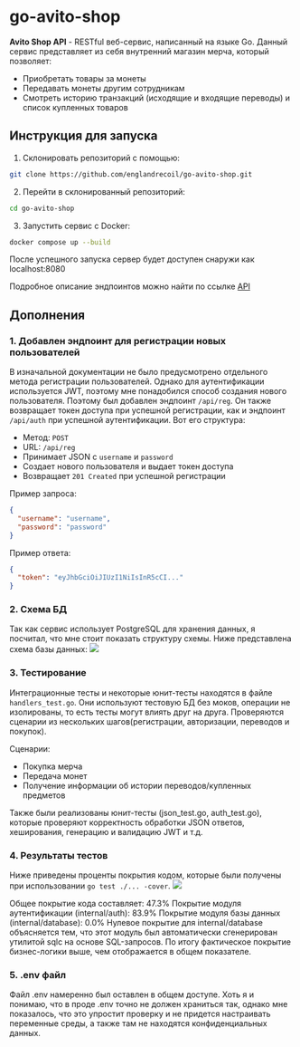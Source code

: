 # go-avito-shop
**Avito Shop API** - RESTful веб-сервис, написанный на языке Go. Данный сервис представляет из себя внутренний магазин мерча, который позволяет:
- Приобретать товары за монеты
- Передавать монеты другим сотрудникам
- Смотреть историю транзакций (исходящие и входящие переводы) и список купленных товаров

## Инструкция для запуска
1. Склонировать репозиторий с помощью:
``` bash
git clone https://github.com/englandrecoil/go-avito-shop.git
```
2. Перейти в склонированный репозиторий:
``` bash
cd go-avito-shop
```
3. Запустить сервис с Docker:
```bash
docker compose up --build 
```
После успешного запуска сервер будет доступен снаружи как localhost:8080

Подробное описание эндпоинтов можно найти по ссылке [API](https://github.com/avito-tech/tech-internship/blob/main/Tech%20Internships/Backend/Backend-trainee-assignment-winter-2025/schema.json)

## Дополнения
### 1. Добавлен эндпоинт для регистрации новых пользователей
В изначальной документации не было предусмотрено отдельного метода регистрации пользователей. Однако для аутентификации используется JWT, поэтому мне понадобился способ создания нового пользователя. Поэтому был добавлен эндпоинт `/api/reg`. Он также возвращает токен доступа при успешной регистрации, как и эндпоинт `/api/auth` при успешной аутентификации.
Вот его структура:
- Метод: `POST`
- URL: `/api/reg`
- Принимает JSON с `username` и `password`
- Создает нового пользователя и выдает токен доступа
- Возвращает `201 Created` при успешной регистрации

Пример запроса:
```json
{
  "username": "username",
  "password": "password"
}
```
Пример ответа:
```json
{
  "token": "eyJhbGciOiJIUzI1NiIsInR5cCI..."
}
```

### 2. Схема БД
Так как сервис использует PostgreSQL для хранения данных, я посчитал, что мне стоит показать структуру схемы. Ниже представлена схема базы данных:
<img src="https://i.ibb.co/VpPp2CfZ/schemadb.jpg">

### 3. Тестирование
Интеграционные тесты и некоторые юнит-тесты находятся в файле `handlers_test.go`. Они используют тестовую БД без моков, операции не изолированы, то есть тесты могут влиять друг на друга. Проверяются сценарии из нескольких шагов(регистрации, авторизации, переводов и покупок). 

Сценарии:
- Покупка мерча
- Передача монет
- Получение информации об истории переводов/купленных предметов

Также были реализованы юнит-тесты (json_test.go, auth_test.go), которые проверяют корректность обработки JSON ответов, хеширования, генерацию и валидацию JWT и т.д.

### 4. Результаты тестов
Ниже приведены проценты покрытия кодом, которые были получены при использовании `go test ./... -cover`. 
<img src="https://i.ibb.co/Nd66Twh4/testinfo.jpg">

Общее покрытие кода составляет: 47.3%
Покрытие модуля аутентификации (internal/auth): 83.9%
Покрытие модуля базы данных (internal/database): 0.0%
Нулевое покрытие для internal/database объясняется тем, что этот модуль был автоматически сгенерирован утилитой sqlc на основе SQL-запросов.
По итогу фактическое покрытие бизнес-логики выше, чем отображается в общем показателе.

### 5. .env файл
Файл .env намеренно был оставлен в общем доступе. Хоть я и понимаю, что в проде .env точно не должен храниться так, однако мне показалось, что это упростит проверку и не придется настраивать переменные среды, а также там не находятся конфиденциальных данных.


